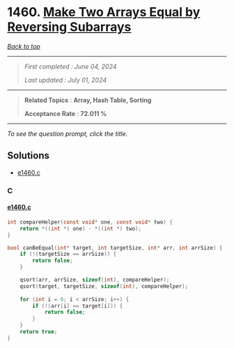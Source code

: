 # 1460. [Make Two Arrays Equal by Reversing Subarrays](<https://leetcode.com/problems/make-two-arrays-equal-by-reversing-subarrays>)

*[Back to top](<../README.md>)*

------

> *First completed : June 04, 2024*
>
> *Last updated : July 01, 2024*


------

> **Related Topics** : **Array, Hash Table, Sorting**
>
> **Acceptance Rate** : **72.011 %**


------

*To see the question prompt, click the title.*

## Solutions

- [e1460.c](<../my-submissions/e1460.c>)
### C
#### [e1460.c](<../my-submissions/e1460.c>)
```C
int compareHelper(const void* one, const void* two) {
    return *((int *) one) - *((int *) two);
}

bool canBeEqual(int* target, int targetSize, int* arr, int arrSize) {
    if (!(targetSize == arrSize)) {
        return false;
    }

    qsort(arr, arrSize, sizeof(int), compareHelper);
    qsort(target, targetSize, sizeof(int), compareHelper);
    
    for (int i = 0; i < arrSize; i++) {
        if (!(arr[i] == target[i])) {
            return false;
        }
    }
    return true;
}
```

